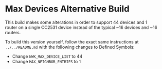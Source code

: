 # Max Devices Alternative Build

This build makes some alterations in order to support 44 devices and 1 router on a single CC2531 device instead of the typical ~16 devices and ~16 routers.

To build this version yourself, follow the exact same instructions at `../../README.md` with the following changes to Defined Symbols:

* Change `NWK_MAX_DEVICE_LIST` to 44
* Change `MAX_NEIGHBOR_ENTRIES` to 1
